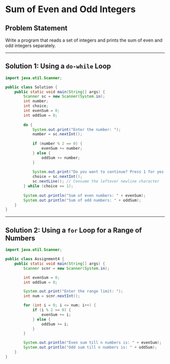 # Sum of Even and Odd Integers

## Problem Statement
Write a program that reads a set of integers and prints the sum of even and odd integers separately.

---

## Solution 1: Using a `do-while` Loop
```java
import java.util.Scanner;

public class Solution {
    public static void main(String[] args) {
        Scanner sc = new Scanner(System.in);
        int number;
        int choice;
        int evenSum = 0;
        int oddSum = 0;
        
        do {
            System.out.print("Enter the number: ");
            number = sc.nextInt();
            
            if (number % 2 == 0) {
                evenSum += number;
            } else {
                oddSum += number;
            }
            
            System.out.print("Do you want to continue? Press 1 for yes or 0 for no: ");
            choice = sc.nextInt();
            sc.nextLine(); // Consume the leftover newline character
        } while (choice == 1);
        
        System.out.println("Sum of even numbers: " + evenSum);
        System.out.println("Sum of odd numbers: " + oddSum);
    }
}
```

---

## Solution 2: Using a `for` Loop for a Range of Numbers
```java
import java.util.Scanner;

public class Assignment4 {
    public static void main(String[] args) {
        Scanner scnr = new Scanner(System.in);

        int evenSum = 0;
        int oddSum = 0;

        System.out.print("Enter the range limit: ");
        int num = scnr.nextInt();

        for (int i = 0; i <= num; i++) {
            if (i % 2 == 0) {
                evenSum += i;
            } else {
                oddSum += i;
            }
        }

        System.out.println("Even sum till n numbers is: " + evenSum);
        System.out.println("Odd sum till n numbers is: " + oddSum);
    }
}
```

